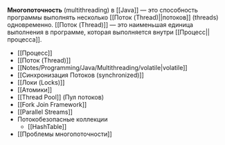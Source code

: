 
**Многопоточность** (multithreading) в [[Java]] — это способность программы выполнять несколько [[Поток (Thread)||потоков]] (threads) одновременно. [[Поток (Thread)]] — это наименьшая единица выполнения в программе, которая выполняется внутри [[Процесс||процесса]].

- [[Процесс]]
- [[Поток (Thread)]]
- [[Notes/Programming/Java/Multithreading/volatile|volatile]]
- [[Синхронизация Потоков (synchronized)]]
- [[Локи (Locks)]]
- [[Атомики]]
- [[Thread Pool]] (Пул потоков)
- [[Fork Join Framework]]
- [[Parallel Streams]]
- Потокобезопасные коллекции
	- [[HashTable]]
-  [[Проблемы многопоточности]]



